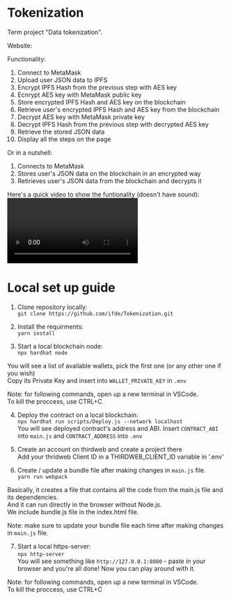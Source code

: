# Tokenization
Term project "Data tokenization".  

Website: 

Functionality: 
1. Connect to MetaMask  
2. Upload user JSON data to IPFS  
3. Encrypt IPFS Hash from the previous step with AES key  
4. Ecnrypt AES key with MetaMask public key  
5. Store encrypted IPFS Hash and AES key on the blockchain  
6. Retrieve user's encrypted IPFS Hash and AES key from the blockchain  
7. Decrypt AES key with MetaMask private key  
8. Decrypt IPFS Hash from the previous step with decrypted AES key  
9. Retrieve the stored JSON data  
10. Display all the steps on the page  

Or in a nutshell:  
1. Connects to MetaMask  
2. Stores user's JSON data on the blockchain in an encrypted way  
3. Retirieves user's JSON data from the blockchain and decrypts it  

Here's a quick video to show the funtionality (doesn't have sound):  
<video controls src="Functionality.mp4" title="Title"></video>

# Local set up guide 

1. Clone repository locally:  
`git clone https://github.com/ifde/Tokenization.git`  

2. Install the requirments:  
`yarn install`  

3. Start a local blockchain node:  
`npx hardhat node`  

You will see a list of available wallets, pick the first one (or any other one if you wish)  
Copy its Private Key and insert into `WALLET_PRIVATE_KEY` in `.env`  

Note: for following commands, open up a new terminal in VSCode.  
To kill the proccess, use CTRL+C  

4. Deploy the contract on a local blockchain:  
`npx hardhat run scripts/Deploy.js --network localhost`  
You will see deployed contract's address and ABI. 
Insert `CONTRACT_ABI` into `main.js` and `CONTRACT_ADDRESS` into `.env`  

5. Create an account on thirdweb and create a project there  
Add your thridweb Client ID in a THIRDWEB_CLIENT_ID variable in '.env'   

6. Create / update a bundle file after making changes in `main.js` file.  
`yarn run webpack`  

Basically, it creates a file that contains all the code from the main.js file and its dependencies.  
And it can run directly in the browser without Node.js.  
We include bundle.js file in the index.html file.  

Note: make sure to update your bundle file each time after making changes in `main.js` file.  

7. Start a local https-server:  
`npx http-server`  
You will see something like `http://127.0.0.1:8080` - paste in your browser and you're all done! 
Now you can play around with it.  

Note: for following commands, open up a new terminal in VSCode.  
To kill the proccess, use CTRL+C  



